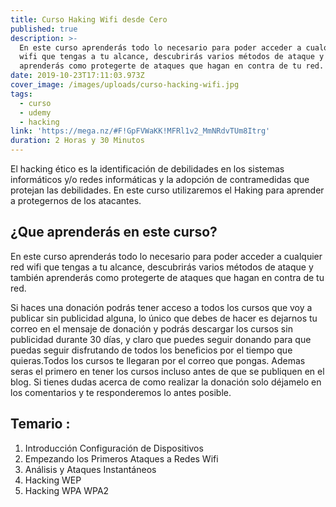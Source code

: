 ```yaml
---
title: Curso Haking Wifi desde Cero
published: true
description: >-
  En este curso aprenderás todo lo necesario para poder acceder a cualquier red
  wifi que tengas a tu alcance, descubrirás varios métodos de ataque y también
  aprenderás como protegerte de ataques que hagan en contra de tu red. 
date: 2019-10-23T17:11:03.973Z
cover_image: /images/uploads/curso-hacking-wifi.jpg
tags:
  - curso
  - udemy
  - hacking
link: 'https://mega.nz/#F!GpFVWaKK!MFRl1v2_MmNRdvTUm8Itrg'
duration: 2 Horas y 30 Minutos
---
```

El hacking ético es la identificación de debilidades en los sistemas informáticos y/o redes informáticas y la adopción de contramedidas que protejan las debilidades. En este curso utilizaremos el Haking para aprender a protegernos de los atacantes.

## ¿Que aprenderás en este curso?

En este curso aprenderás todo lo necesario para poder acceder a cualquier red wifi que tengas a tu alcance, descubrirás varios métodos de ataque y también aprenderás como protegerte de ataques que hagan en contra de tu red. 

Si haces una donación podrás tener acceso a todos los cursos que voy a publicar sin publicidad alguna, lo único que debes de hacer es dejarnos tu correo en el mensaje de donación y podrás descargar los cursos sin publicidad durante 30 días, y claro que puedes seguir donando para que puedas seguir disfrutando de todos los beneficios por el tiempo que quieras.Todos los cursos te llegaran por el correo que pongas. Ademas seras el primero en tener los cursos incluso antes de que se publiquen en el blog. Si tienes dudas acerca de como realizar la donación solo déjamelo en los comentarios y te responderemos lo antes posible.

## Temario :

1. Introducción  Configuración de Dispositivos
2. Empezando los Primeros Ataques a Redes Wifi
3. Análisis y Ataques Instantáneos
4. Hacking WEP
5. Hacking WPA  WPA2
